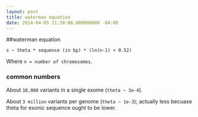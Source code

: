 ```yaml
---
layout: post
title: waterman equation
date: 2014-04-05 21:28:08.000000000 -04:00
---
```

##waterman equation

`s ~ theta * sequence (in bp) * (ln(n-1) + 0.52)`

Where `n = number of chromosomes`.

### common numbers

About `10,000` variants in a single exome (`theta ~ 3e-4`).

About `3 million` variants per genome (`theta ~ 1e-3`); actually less becuase theta for exonic sequence ought to be lower.

